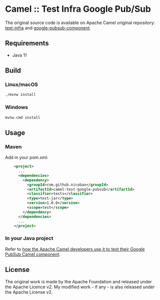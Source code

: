 # Camel :: Test Infra Google Pub/Sub

The original source code is available on Apache Camel original repository: [test-infra](https://github.com/apache/camel/tree/master/test-infra/camel-test-infra-google-pubsub) and [google-pubsub-component](https://github.com/apache/camel/blob/master/components/camel-google-pubsub/src/test/java/org/apache/camel/component/google/pubsub/PubsubTestSupport.java).

## Requirements

- Java 11

## Build

### Linux/macOS

```bash
./mvnw install
```

### Windows

```bash
mvnw.cmd install
```

## Usage

### Maven

Add in your pom.xml:

```xml
    <project>
      ...
      <dependencies>
        <dependency>
          <groupId>com.github.nicobao</groupId>
          <artifactId>camel-test-google-pubsub</artifactId>
          <classifier>tests</classifier>
          <type>test-jar</type>
          <version>1.0.0</version>
          <scope>test</scope>
        </dependency>
      </dependencies>
      ...
    </project>
```

### In your Java project

Refer to [how the Apache Camel developers use it to test their Google PubSub Camel component](https://github.com/apache/camel/tree/master/test-infra/camel-test-infra-google-pubsub/src/test/java/org/apache/camel/test/infra/google/pubsub).

## License

The original work is made by the Apache Foundation and released under the Apache Licence v2.
My modified work - if any - is also released under the Apache License v2.
